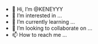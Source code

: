 - 👋 Hi, I’m @KENEYYY
- 👀 I’m interested in ...
- 🌱 I’m currently learning ...
- 💞️ I’m looking to collaborate on ...
- 📫 How to reach me ...

<!---
KENEYYY/KENEYYY is a ✨ special ✨ repository because its `README.md` (this file) appears on your GitHub profile.
You can click the Preview link to take a look at your changes.
--->
